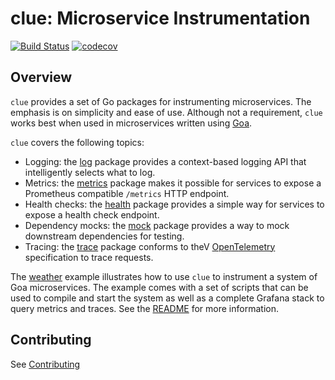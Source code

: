 # clue: Microservice Instrumentation

[![Build Status](https://github.com/goadesign/clue/workflows/CI/badge.svg?branch=main&event=push)](https://github.com/goadesign/clue/actions?query=branch%3Amain+event%3Apush)
[![codecov](https://codecov.io/gh/goadesign/clue/branch/main/graph/badge.svg?token=HVP4WT1PS6)](https://codecov.io/gh/goadesign/clue)

## Overview

`clue` provides a set of Go packages for instrumenting microservices. The
emphasis is on simplicity and ease of use. Although not a requirement, `clue`
works best when used in microservices written using
[Goa](https://github.com/goadesign/goa).

`clue` covers the following topics:

* Logging: the [log](log/) package provides a context-based logging API that
  intelligently selects what to log.
* Metrics: the [metrics](metrics/) package makes it possible for
  services to expose a Prometheus compatible `/metrics` HTTP endpoint.
* Health checks: the [health](health/) package provides a simple way for
  services to expose a health check endpoint.
* Dependency mocks: the [mock](mock/) package provides a way to mock
  downstream dependencies for testing.
* Tracing: the [trace](trace/) package conforms to theV
  [OpenTelemetry](https://opentelemetry.io/) specification to trace requests.

The [weather](example/weather) example illustrates how to use `clue` to
instrument a system of Goa microservices. The example comes with a set of
scripts that can be used to compile and start the system as well as a complete
Grafana stack to query metrics and traces. See the
[README](example/weather/README.md) for more information.

## Contributing

See [Contributing](CONTRIBUTING.md)
